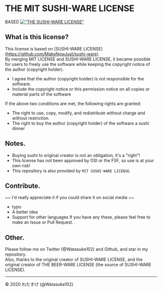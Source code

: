 # THE MIT SUSHI-WARE LICENSE

BASED [!["THE SUSHI-WARE LICENSE"](https://img.shields.io/badge/license-SUSHI--WARE%F0%9F%8D%A3-blue.svg)](https://github.com/MakeNowJust/sushi-ware)

## What is this license?
This license is based on [SUSHI-WARE LICENSE] (https://github.com/MakeNowJust/sushi-ware).  
By merging MIT LICENSE and SUSHI-WARE LICENSE, it became possible for users to freely use the software while keeping the copyright notice of the author (copyright holder).

  - I agree that the author (copyright holder) is not responsible for the software.
  - Include the copyright notice or this permission notice on all copies or material parts of the software
  
  If the above two conditions are met, the following rights are granted:
  
  - The right to use, copy, modify, and redistribute without charge and without restriction.
  - The right to buy the author (copyright holder) of the software a sushi dinner

## Notes.
- Buying sushi to original creator is not an obligation, it's a "right"!
- This license has not been approved by OSI or the FSF, so use is at your own risk!
- This repository is also provided by `MIT SUSHI-WARE LICENSE`.

## Contribute.
~~ I'd really appreciate it if you could share it on social media ~~
- typo
- A better idea
- Support for other languages
If you have any these, please feel free to make an Issue or Pull Request.

## Other.
Please follow me on Twitter (@Watasuke102) and Github, and star in my repository.  
Also, thanks to the original creator of SUSHI-WARE LICENSE, and the original creator of THE BEER-WARE LICENSE (the source of SUSHI-WARE LICENSE).

---
© 2020 わたすけ (@Watasuke102)

